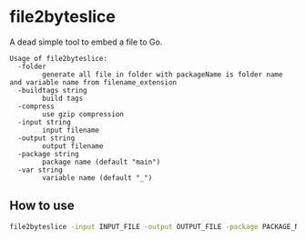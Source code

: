# file2byteslice

A dead simple tool to embed a file to Go.

```
Usage of file2byteslice:
  -folder
        generate all file in folder with packageName is folder name and variable name from filename_extension
  -buildtags string
        build tags
  -compress
        use gzip compression
  -input string
        input filename
  -output string
        output filename
  -package string
        package name (default "main")
  -var string
        variable name (default "_")
```

## How to use

```sh
file2byteslice -input INPUT_FILE -output OUTPUT_FILE -package PACKAGE_NAME -var VARIABLE_NAME
```
